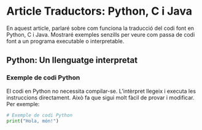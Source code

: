 # Article Traductors: Python, C i Java

En aquest article, parlaré sobre com funciona la traducció del codi font en Python, C i Java. Mostraré exemples senzills per veure com passa de codi font a un programa executable o interpretable.

## Python: Un llenguatge interpretat

### Exemple de codi Python

El codi en Python no necessita compilar-se. L’intèrpret llegeix i executa les instruccions directament. Això fa que sigui molt fàcil de provar i modificar. Per exemple:

```python
# Exemple de codi Python
print("Hola, món!")
